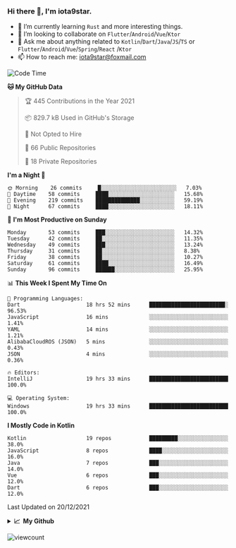 ### Hi there 👋, I'm iota9star.

- 🌱 I’m currently learning `Rust` and more interesting things.
- 👯 I’m looking to collaborate on `Flutter`/`Android`/`Vue`/`Ktor`
- 💬 Ask me about anything related to `Kotlin`/`Dart`/`Java`/`JS`/`TS` or `Flutter`/`Android`/`Vue`/`Spring`/`React`
  /`Ktor`
- 📫 How to reach me: [iota9star@foxmail.com](iota9star@foxmail.com)



<!--START_SECTION:waka-->
![Code Time](http://img.shields.io/badge/Code%20Time-2%2C602%20hrs%2034%20mins-blue)

**🐱 My GitHub Data** 

> 🏆 445 Contributions in the Year 2021
 > 
> 📦 829.7 kB Used in GitHub's Storage 
 > 
> 🚫 Not Opted to Hire
 > 
> 📜 66 Public Repositories 
 > 
> 🔑 18 Private Repositories  
 > 
**I'm a Night 🦉** 

```text
🌞 Morning    26 commits     █░░░░░░░░░░░░░░░░░░░░░░░░   7.03% 
🌆 Daytime    58 commits     ████░░░░░░░░░░░░░░░░░░░░░   15.68% 
🌃 Evening    219 commits    ██████████████░░░░░░░░░░░   59.19% 
🌙 Night      67 commits     ████░░░░░░░░░░░░░░░░░░░░░   18.11%

```
📅 **I'm Most Productive on Sunday** 

```text
Monday       53 commits     ███░░░░░░░░░░░░░░░░░░░░░░   14.32% 
Tuesday      42 commits     ██░░░░░░░░░░░░░░░░░░░░░░░   11.35% 
Wednesday    49 commits     ███░░░░░░░░░░░░░░░░░░░░░░   13.24% 
Thursday     31 commits     ██░░░░░░░░░░░░░░░░░░░░░░░   8.38% 
Friday       38 commits     ██░░░░░░░░░░░░░░░░░░░░░░░   10.27% 
Saturday     61 commits     ████░░░░░░░░░░░░░░░░░░░░░   16.49% 
Sunday       96 commits     ██████░░░░░░░░░░░░░░░░░░░   25.95%

```


📊 **This Week I Spent My Time On** 

```text
💬 Programming Languages: 
Dart                     18 hrs 52 mins      ████████████████████████░   96.53% 
JavaScript               16 mins             ░░░░░░░░░░░░░░░░░░░░░░░░░   1.41% 
YAML                     14 mins             ░░░░░░░░░░░░░░░░░░░░░░░░░   1.21% 
AlibabaCloudROS (JSON)   5 mins              ░░░░░░░░░░░░░░░░░░░░░░░░░   0.43% 
JSON                     4 mins              ░░░░░░░░░░░░░░░░░░░░░░░░░   0.36%

🔥 Editors: 
IntelliJ                 19 hrs 33 mins      █████████████████████████   100.0%

💻 Operating System: 
Windows                  19 hrs 33 mins      █████████████████████████   100.0%

```

**I Mostly Code in Kotlin** 

```text
Kotlin                   19 repos            █████████░░░░░░░░░░░░░░░░   38.0% 
JavaScript               8 repos             ████░░░░░░░░░░░░░░░░░░░░░   16.0% 
Java                     7 repos             ███░░░░░░░░░░░░░░░░░░░░░░   14.0% 
Vue                      6 repos             ███░░░░░░░░░░░░░░░░░░░░░░   12.0% 
Dart                     6 repos             ███░░░░░░░░░░░░░░░░░░░░░░   12.0%

```



 Last Updated on 20/12/2021
<!--END_SECTION:waka-->

<details>
  <summary><b>📈&nbsp;&nbsp;My Github</b></summary>
  <br>
  <img src='https://github-profile-trophy.vercel.app/?username=iota9star'>
  <img src='https://bad-apple-github-readme.vercel.app/api?show_bg=1&username=iota9star&hide_title=true'>
  <img src='http://cr-skills-chart-widget.azurewebsites.net/api/api?username=iota9star'>
</details>


![viewcount](https://count.getloli.com/get/@iota9star?theme=rule34)
